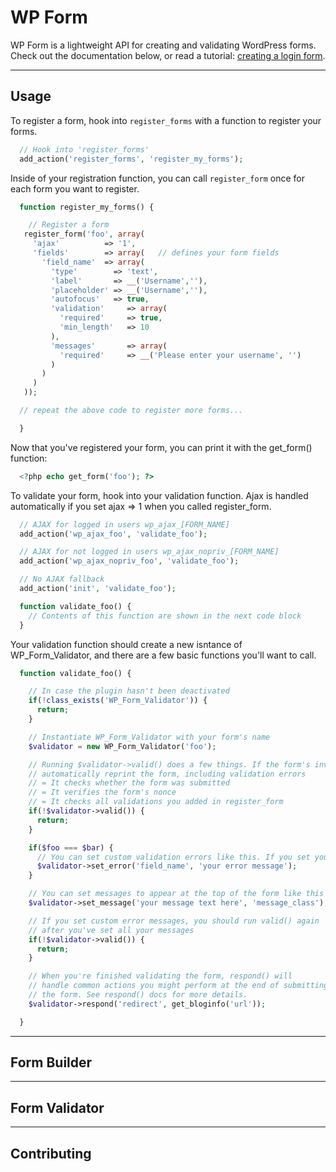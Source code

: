 # WP Form

WP Form is a lightweight API for creating and validating WordPress forms. Check out the documentation below, or read a tutorial: [creating a login form](http://nickbudden.com/wp-form-wordpress-form-builder-plugin).

***

## Usage

To register a form, hook into `register_forms` with a function to register your forms.

```php
  // Hook into 'register_forms'
  add_action('register_forms', 'register_my_forms');
```

Inside of your registration function, you can call ```register_form``` once for each form you want to register.

```php
  function register_my_forms() {

    // Register a form
   register_form('foo', array(
     'ajax'          => '1',
     'fields'        => array(   // defines your form fields
       'field_name'  => array(
         'type'        => 'text',
         'label'       => __('Username',''),
         'placeholder' => __('Username',''),
         'autofocus'   => true,
         'validation'     => array(
           'required'     => true,
           'min_length'   => 10
         ),
         'messages'       => array(
           'required'     => __('Please enter your username', '')
         )
       )
     )
   ));

  // repeat the above code to register more forms...

  }
```

Now that you've registered your form, you can print it with the get_form() function:

```php
  <?php echo get_form('foo'); ?>
```

To validate your form, hook into your validation function. Ajax is handled automatically if you set ajax => 1 when you called register_form.

```php
  // AJAX for logged in users wp_ajax_[FORM_NAME]
  add_action('wp_ajax_foo', 'validate_foo');

  // AJAX for not logged in users wp_ajax_nopriv_[FORM_NAME]
  add_action('wp_ajax_nopriv_foo', 'validate_foo');

  // No AJAX fallback
  add_action('init', 'validate_foo');

  function validate_foo() {
    // Contents of this function are shown in the next code block
  }
```

Your validation function should create a new isntance of WP_Form_Validator, and there are a few basic functions you'll want to call.

```php
  function validate_foo() {

    // In case the plugin hasn't been deactivated
    if(!class_exists('WP_Form_Validator')) {
      return;
    }

    // Instantiate WP_Form_Validator with your form's name
    $validator = new WP_Form_Validator('foo');

    // Running $validator->valid() does a few things. If the form's invalid it will
    // automatically reprint the form, including validation errors
    // = It checks whether the form was submitted
    // = It verifies the form's nonce
    // = It checks all validations you added in register_form
    if(!$validator->valid()) {
      return;
    }

    if($foo === $bar) {
      // You can set custom validation errors like this. If you set your
      $validator->set_error('field_name', 'your error message');
    }

    // You can set messages to appear at the top of the form like this
    $validator->set_message('your message text here', 'message_class');

    // If you set custom error messages, you should run valid() again
    // after you've set all your messages
    if(!$validator->valid()) {
      return;
    }

    // When you're finished validating the form, respond() will
    // handle common actions you might perform at the end of submitting
    // the form. See respond() docs for more details.
    $validator->respond('redirect', get_bloginfo('url'));

  }
```

***

## Form Builder


***

## Form Validator

***

## Contributing